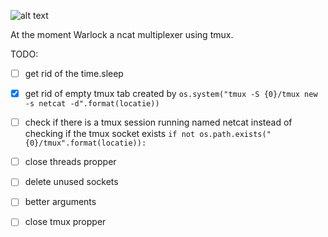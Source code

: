 ![alt text](https://imgur.com/pqer0qT)

At the moment Warlock a ncat multiplexer using tmux.

TODO:
- [ ] get rid of the time.sleep
- [x] get rid of empty tmux tab created by 
`os.system("tmux -S {0}/tmux new -s netcat -d".format(locatie))`

- [ ] check if there is a tmux session running named netcat 
instead of checking if the tmux socket exists 
`if not os.path.exists("{0}/tmux".format(locatie)):`
- [ ] close threads propper
- [ ] delete unused sockets
- [ ] better arguments 
- [ ] close tmux propper
